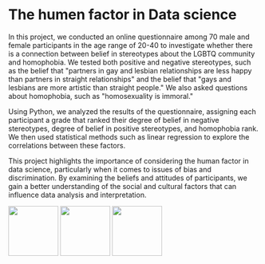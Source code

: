 # The humen factor in Data science
In this project, we conducted an online questionnaire among 70 male and female participants in the age range of 20-40 to
investigate whether there is a connection between belief in stereotypes about the LGBTQ community and homophobia.
We tested both positive and negative stereotypes, such as the belief that "partners in gay and lesbian relationships are less happy than partners in straight relationships" 
and the belief that "gays and lesbians are more artistic than straight people." We also asked questions about
homophobia, such as "homosexuality is immoral."

Using Python, we analyzed the results of the questionnaire, assigning each participant a grade that ranked their degree of belief in negative
stereotypes, degree of belief in positive stereotypes, and homophobia rank. We then used statistical methods such as linear regression to explore the correlations between these factors.

This project highlights the importance of considering the human factor in data science, particularly when it comes to issues of bias and
discrimination. By examining the beliefs and attitudes of participants, we gain a better understanding of the social and cultural factors
that can influence data analysis and interpretation.

<img src="https://user-images.githubusercontent.com/81327428/221184655-b8efdd5c-4783-49b6-9a5a-5cd6b029c8e6.png" width="100" height="100">         <img src="https://user-images.githubusercontent.com/81327428/221184815-4cda1f0d-1cf2-4208-95c8-fcde64b4b73d.png" width="100" height="100">          <img src="https://user-images.githubusercontent.com/81327428/221185187-87dc7c8d-8ac4-4d49-b390-b5f4ec00b7a3.png" width="100" height="100">
